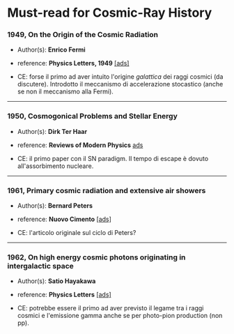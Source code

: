 # Must-read for Cosmic-Ray History

### 1949, On the Origin of the Cosmic Radiation

* Author(s): **Enrico Fermi** 
* reference: **Physics Letters, 1949** [[ads]](https://ui.adsabs.harvard.edu/abs/1949PhRv...75.1169F/abstract)

* CE: forse il primo ad aver intuito l'origine *galattica* dei raggi cosmici (da discutere). Introdotto il meccanismo di accelerazione stocastico (anche se non il meccanismo alla Fermi).

----

### 1950, Cosmogonical Problems and Stellar Energy

* Author(s): **Dirk Ter Haar**
* reference: **Reviews of Modern Physics** [ads](https://ui.adsabs.harvard.edu/abs/1950RvMP...22..119T/abstract)
 
 * CE: il primo paper con il SN paradigm. Il tempo di escape è dovuto all'assorbimento nucleare.

----

### 1961, Primary cosmic radiation and extensive air showers

* Author(s): **Bernard Peters**
* reference: **Nuovo Cimento** [[ads]](https://ui.adsabs.harvard.edu/abs/1961NCim...22..800P/abstract)

* CE: l'articolo originale sul ciclo di Peters?

----

### 1962, On high energy cosmic photons originating in intergalactic space

* Author(s): **Satio Hayakawa**
* reference: **Physics Letters** [[ads]](https://ui.adsabs.harvard.edu/abs/1962PhL.....1..234H/abstract)

* CE: potrebbe essere il primo ad aver previsto il legame tra i raggi cosmici e l'emissione gamma anche se per photo-pion production (non pp).
